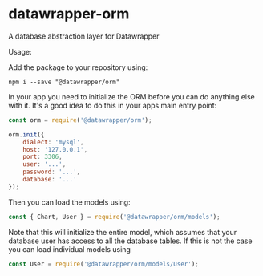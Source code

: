 # datawrapper-orm
A database abstraction layer for Datawrapper

Usage:

Add the package to your repository using:

```
npm i --save "@datawrapper/orm"
```

In your app you need to initialize the ORM before you can do anything else with it. It's a good idea to do this in your apps main entry point:

```js
const orm = require('@datawrapper/orm');

orm.init({
    dialect: 'mysql',
    host: '127.0.0.1',
    port: 3306,
    user: '...',
    password: '...',
    database: '...'
});
```

Then you can load the models using:

```js
const { Chart, User } = require('@datawrapper/orm/models');
```

Note that this will initialize the entire model, which assumes that your database user has access to all the database tables. If this is not the case you can load individual models using

```js
const User = require('@datawrapper/orm/models/User');
```
